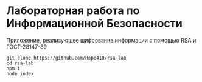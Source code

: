 # Лабораторная работа по Информационной Безопасности
Приложение, реализующее шифрование информации с помощью RSA и ГОСТ-28147-89

```
git clone https://github.com/Hope410/rsa-lab
cd rsa-lab
npm i
node index
```
